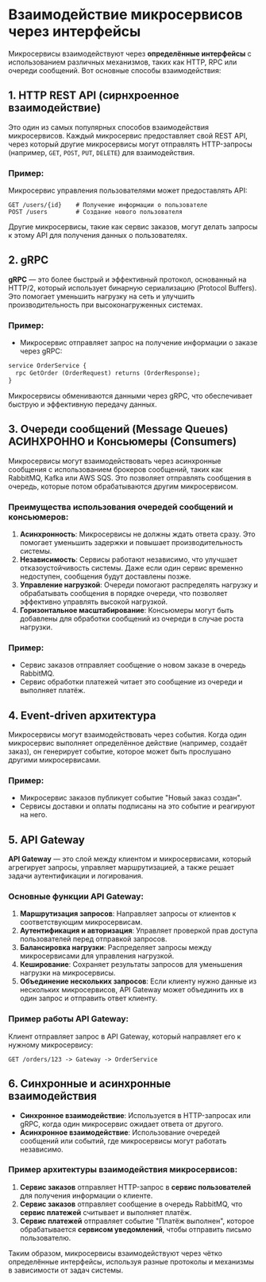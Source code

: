 
# Взаимодействие микросервисов через интерфейсы

Микросервисы взаимодействуют через **определённые интерфейсы** с использованием различных механизмов, таких как HTTP, RPC или очереди сообщений. Вот основные способы взаимодействия:

## 1. HTTP REST API (сирнхроенное взаимодействие)
Это один из самых популярных способов взаимодействия микросервисов. Каждый микросервис предоставляет свой REST API, через который другие микросервисы могут отправлять HTTP-запросы (например, `GET`, `POST`, `PUT`, `DELETE`) для взаимодействия.

### Пример:
Микросервис управления пользователями может предоставлять API:
```http
GET /users/{id}    # Получение информации о пользователе
POST /users        # Создание нового пользователя
```
Другие микросервисы, такие как сервис заказов, могут делать запросы к этому API для получения данных о пользователях.

## 2. gRPC
**gRPC** — это более быстрый и эффективный протокол, основанный на HTTP/2, который использует бинарную сериализацию (Protocol Buffers). Это помогает уменьшить нагрузку на сеть и улучшить производительность при высоконагруженных системах.

### Пример:
- Микросервис отправляет запрос на получение информации о заказе через gRPC:
```proto
service OrderService {
  rpc GetOrder (OrderRequest) returns (OrderResponse);
}
```
Микросервисы обмениваются данными через gRPC, что обеспечивает быструю и эффективную передачу данных.

## 3. Очереди сообщений (Message Queues) АСИНХРОННО и Консьюмеры (Consumers)
Микросервисы могут взаимодействовать через асинхронные сообщения с использованием брокеров сообщений, таких как RabbitMQ, Kafka или AWS SQS. Это позволяет отправлять сообщения в очередь, которые потом обрабатываются другим микросервисом.

### Преимущества использования очередей сообщений и консьюмеров:
1. **Асинхронность**: Микросервисы не должны ждать ответа сразу. Это помогает уменьшить задержки и повышает производительность системы.
2. **Независимость**: Сервисы работают независимо, что улучшает отказоустойчивость системы. Даже если один сервис временно недоступен, сообщения будут доставлены позже.
3. **Управление нагрузкой**: Очереди помогают распределять нагрузку и обрабатывать сообщения в порядке очереди, что позволяет эффективно управлять высокой нагрузкой.
4. **Горизонтальное масштабирование**: Консьюмеры могут быть добавлены для обработки сообщений из очереди в случае роста нагрузки.

### Пример:
- Сервис заказов отправляет сообщение о новом заказе в очередь RabbitMQ.
- Сервис обработки платежей читает это сообщение из очереди и выполняет платёж.

## 4. Event-driven архитектура
Микросервисы могут взаимодействовать через события. Когда один микросервис выполняет определённое действие (например, создаёт заказ), он генерирует событие, которое может быть прослушано другими микросервисами.

### Пример:
- Микросервис заказов публикует событие "Новый заказ создан".
- Сервисы доставки и оплаты подписаны на это событие и реагируют на него.

## 5. API Gateway
**API Gateway** — это слой между клиентом и микросервисами, который агрегирует запросы, управляет маршрутизацией, а также решает задачи аутентификации и логирования.

### Основные функции API Gateway:
1. **Маршрутизация запросов**: Направляет запросы от клиентов к соответствующим микросервисам.
2. **Аутентификация и авторизация**: Управляет проверкой прав доступа пользователей перед отправкой запросов.
3. **Балансировка нагрузки**: Распределяет запросы между микросервисами для управления нагрузкой.
4. **Кеширование**: Сохраняет результаты запросов для уменьшения нагрузки на микросервисы.
5. **Объединение нескольких запросов**: Если клиенту нужно данные из нескольких микросервисов, API Gateway может объединить их в один запрос и отправить ответ клиенту.

### Пример работы API Gateway:
Клиент отправляет запрос в API Gateway, который направляет его к нужному микросервису:
```http
GET /orders/123 -> Gateway -> OrderService
```

## 6. Синхронные и асинхронные взаимодействия
- **Синхронное взаимодействие**: Используется в HTTP-запросах или gRPC, когда один микросервис ожидает ответа от другого.
- **Асинхронное взаимодействие**: Использование очередей сообщений или событий, где микросервисы могут работать независимо.

### Пример архитектуры взаимодействия микросервисов:
1. **Сервис заказов** отправляет HTTP-запрос в **сервис пользователей** для получения информации о клиенте.
2. **Сервис заказов** отправляет сообщение в очередь RabbitMQ, что **сервис платежей** считывает и выполняет платёж.
3. **Сервис платежей** отправляет событие "Платёж выполнен", которое обрабатывается **сервисом уведомлений**, чтобы отправить письмо пользователю.

Таким образом, микросервисы взаимодействуют через чётко определённые интерфейсы, используя разные протоколы и механизмы в зависимости от задач системы.

